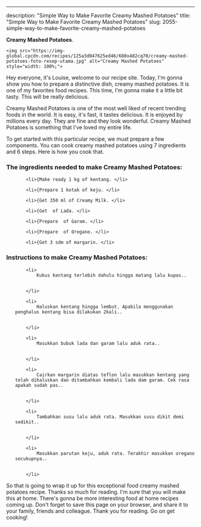 ---
description: "Simple Way to Make Favorite Creamy Mashed Potatoes"
title: "Simple Way to Make Favorite Creamy Mashed Potatoes"
slug: 2055-simple-way-to-make-favorite-creamy-mashed-potatoes

<p>
	<strong>Creamy Mashed Potatoes</strong>. 
	
</p>
<p>
	
	<img src="https://img-global.cpcdn.com/recipes/125a3d047625ed46/680x482cq70/creamy-mashed-potatoes-foto-resep-utama.jpg" alt="Creamy Mashed Potatoes" style="width: 100%;">
	
	
</p>
<p>
	Hey everyone, it's Louise, welcome to our recipe site. Today, I'm gonna show you how to prepare a distinctive dish, creamy mashed potatoes. It is one of my favorites food recipes. This time, I'm gonna make it a little bit tasty. This will be really delicious.
</p>
	
<p>
	
</p>
<p>
	Creamy Mashed Potatoes is one of the most well liked of recent trending foods in the world. It is easy, it's fast, it tastes delicious. It is enjoyed by millions every day. They are fine and they look wonderful. Creamy Mashed Potatoes is something that I've loved my entire life.
</p>

<p>
To get started with this particular recipe, we must prepare a few components. You can cook creamy mashed potatoes using 7 ingredients and 6 steps. Here is how you cook that.
</p>

<h3>The ingredients needed to make Creamy Mashed Potatoes:</h3>

<ol>
	
		<li>{Make ready 1 kg of kentang. </li>
	
		<li>{Prepare 1 kotak of keju. </li>
	
		<li>{Get 350 ml of Creamy Milk. </li>
	
		<li>{Get  of Lada. </li>
	
		<li>{Prepare  of Garam. </li>
	
		<li>{Prepare  of Oregano. </li>
	
		<li>{Get 3 sdm of margarin. </li>
	
</ol>
<p>
	
</p>

<h3>Instructions to make Creamy Mashed Potatoes:</h3>

<ol>
	
		<li>
			Kukus kentang terlebih dahulu hingga matang lalu kupas..
			
			
		</li>
	
		<li>
			Haluskan kentang hingga lembut. Apabila menggunakan penghalus kentang bisa dilakukan 2kali..
			
			
		</li>
	
		<li>
			Masukkan bubuk lada dan garam lalu aduk rata..
			
			
		</li>
	
		<li>
			Cairkan margarin diatas teflon lalu masukkan kentang yang telah dihaluskan dan ditambahkan kembali lada dam garam. Cek rasa apakah sudah pas..
			
			
		</li>
	
		<li>
			Tambahkan susu lalu aduk rata. Masukkan susu dikit demi sedikit..
			
			
		</li>
	
		<li>
			Masukkan parutan keju, aduk rata. Terakhir masukkan oregano secukupnya..
			
			
		</li>
	
</ol>

<p>
	
</p>

<p>
	So that is going to wrap it up for this exceptional food creamy mashed potatoes recipe. Thanks so much for reading. I'm sure that you will make this at home. There's gonna be more interesting food at home recipes coming up. Don't forget to save this page on your browser, and share it to your family, friends and colleague. Thank you for reading. Go on get cooking!
</p>
